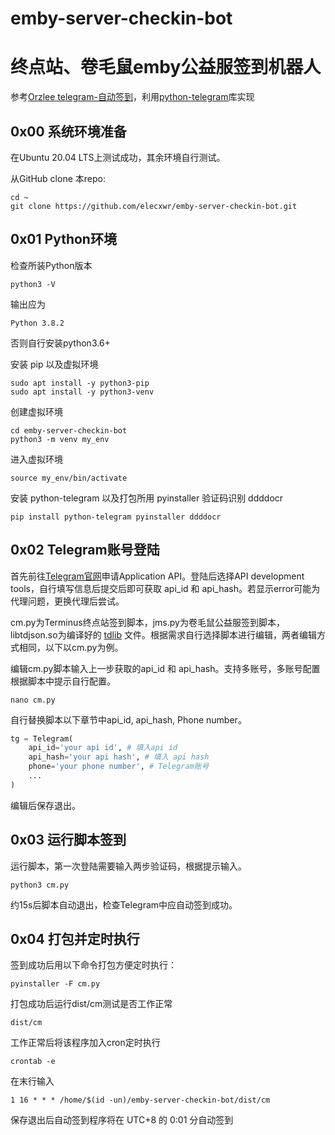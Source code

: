 # emby-server-checkin-bot
# 终点站、卷毛鼠emby公益服签到机器人
参考[Orzlee telegram-自动签到](https://www.orzlee.com/Just-write-something/2022/01/05/telegram-automatic-checkin.html)，利用[python-telegram](https://github.com/alexander-akhmetov/python-telegram)库实现

## 0x00 系统环境准备
在Ubuntu 20.04 LTS上测试成功，其余环境自行测试。

从GitHub clone 本repo:
```
cd ~
git clone https://github.com/elecxwr/emby-server-checkin-bot.git
```
## 0x01 Python环境
检查所装Python版本
```
python3 -V
```
输出应为
```
Python 3.8.2
```
否则自行安装python3.6+

安装 pip 以及虚拟环境
```
sudo apt install -y python3-pip
sudo apt install -y python3-venv
```
创建虚拟环境
```
cd emby-server-checkin-bot
python3 -m venv my_env
```
进入虚拟环境
```
source my_env/bin/activate
```
安装 python-telegram 以及打包所用 pyinstaller 验证码识别 ddddocr
```
pip install python-telegram pyinstaller ddddocr
```

## 0x02 Telegram账号登陆
首先前往[Telegram官网](https://my.telegram.org)申请Application API。登陆后选择API development tools，自行填写信息后提交后即可获取 api_id 和 api_hash。若显示error可能为代理问题，更换代理后尝试。

cm.py为Terminus终点站签到脚本，jms.py为卷毛鼠公益服签到脚本，libtdjson.so为编译好的 [tdlib](https://github.com/tdlib/td) 文件。根据需求自行选择脚本进行编辑，两者编辑方式相同，以下以cm.py为例。

编辑cm.py脚本输入上一步获取的api_id 和 api_hash。支持多账号，多账号配置根据脚本中提示自行配置。
```
nano cm.py
```
自行替换脚本以下章节中api_id, api_hash, Phone number。
```python
tg = Telegram(
    api_id='your api id', # 填入api id
    api_hash='your api hash', # 填入 api hash
    phone='your phone number', # Telegram账号
    ...
)
```
编辑后保存退出。
## 0x03 运行脚本签到
运行脚本，第一次登陆需要输入两步验证码，根据提示输入。
```
python3 cm.py
```
约15s后脚本自动退出，检查Telegram中应自动签到成功。
## 0x04 打包并定时执行
签到成功后用以下命令打包方便定时执行：
```
pyinstaller -F cm.py
```
打包成功后运行dist/cm测试是否工作正常
```
dist/cm
```
工作正常后将该程序加入cron定时执行
```
crontab -e
```
在末行输入
```
1 16 * * * /home/$(id -un)/emby-server-checkin-bot/dist/cm
```
保存退出后自动签到程序将在 UTC+8 的 0:01 分自动签到



